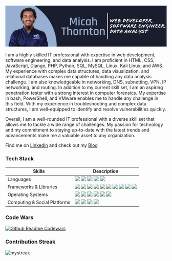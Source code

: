 ![alt text](https://github.com/micahtml/micahtml/blob/main/assets/IMG_0089.jpeg)

<p>I am a highly skilled IT professional with expertise in web development, software engineering, and data analysis. I am proficient in HTML, CSS, JavaScript, Django, PHP, Python, SQL, MySQL, Linux, Kali Linux, and AWS. My experience with complex data structures, data visualization, and relational databases makes me capable of handling any data analysis challenge. I am also knowledgeable in networking, DNS, subnetting, VPN, IP networking, and routing.
In addition to my current skill set, I am an aspiring penetration tester with a strong interest in computer forensics. My expertise in bash, PowerShell, and VMware enables me to handle any challenge in this field. With my experience in troubleshooting and complex data structures, I am well-equipped to identify and resolve vulnerabilities quickly.

Overall, I am a well-rounded IT professional with a diverse skill set that allows me to tackle a wide range of challenges. My passion for technology and my commitment to staying up-to-date with the latest trends and advancements make me a valuable asset to any organization.</p>

Find me on [LinkedIn](https://www.linkedin.com/in/micah-thornton-791a54226?lipi=urn%3Ali%3Apage%3Ad_flagship3_profile_view_base_contact_details%3BNBqnyarCSh2ahMBH7yIsZQ%3D%3D) and check out my [Blog](https://medium.com/@micahtml)


<h3>Tech Stack</h3>

| Skills | Description |
| --- | --- |
| Languages | ![](https://img.shields.io/badge/HTML-239120?style=for-the-badge&logo=html5&logoColor=white) ![](https://img.shields.io/badge/CSS-239120?&style=for-the-badge&logo=css3&logoColor=white) ![](https://img.shields.io/badge/JavaScript-F7DF1E?style=for-the-badge&logo=javascript&logoColor=black) ![](https://img.shields.io/badge/Python-3776AB?style=for-the-badge&logo=python&logoColor=white) ![](https://img.shields.io/badge/PHP-777BB4?style=for-the-badge&logo=php&logoColor=white) |
| Frameworks & Libraries | ![](https://img.shields.io/badge/json-5E5C5C?style=for-the-badge&logo=json&logoColor=white) ![](https://img.shields.io/badge/Numpy-777BB4?style=for-the-badge&logo=numpy&logoColor=white) ![](https://img.shields.io/badge/Pandas-2C2D72?style=for-the-badge&logo=pandas&logoColor=white) ![](https://img.shields.io/badge/Plotly-239120?style=for-the-badge&logo=plotly&logoColor=white) ![](https://img.shields.io/badge/MySQL-00000F?style=for-the-badge&logo=mysql&logoColor=white) ![](https://img.shields.io/badge/SQLite-07405E?style=for-the-badge&logo=sqlite&logoColor=white) ![](https://img.shields.io/badge/Bootstrap-563D7C?style=for-the-badge&logo=bootstrap&logoColor=white) ![](https://img.shields.io/badge/Django-092E20?style=for-the-badge&logo=django&logoColor=green) ![](https://img.shields.io/badge/d3.js-F9A03C?style=for-the-badge&logo=d3.js&logoColor=white) ![](https://img.shields.io/badge/Node.js-339933?style=for-the-badge&logo=nodedotjs&logoColor=white) |
| Operating Systems | ![](https://img.shields.io/badge/Debian-A81D33?style=for-the-badge&logo=debian&logoColor=white) ![](https://img.shields.io/badge/Kali_Linux-557C94?style=for-the-badge&logo=kali-linux&logoColor=white) ![](https://img.shields.io/badge/Linux-FCC624?style=for-the-badge&logo=linux&logoColor=black) ![](https://img.shields.io/badge/Windows-0078D6?style=for-the-badge&logo=windows&logoColor=white) ![](https://img.shields.io/badge/VirtualBox-21416b?style=for-the-badge&logo=VirtualBox&logoColor=white) ![](https://img.shields.io/badge/VMware-231f20?style=for-the-badge&logo=VMware&logoColor=white) |
| Computing & Social Platforms | ![](https://img.shields.io/badge/Amazon_AWS-232F3E?style=for-the-badge&logo=amazon-aws&logoColor=white) ![](https://img.shields.io/badge/Codepen-000000?style=for-the-badge&logo=codepen&logoColor=white) ![](https://img.shields.io/badge/Codewars-B1361E?style=for-the-badge&logo=Codewars&logoColor=white) ![](https://img.shields.io/badge/HackTheBox-111927?style=for-the-badge&logo=Hack%20The%20Box&logoColor=9FEF00) |


<h3>Code Wars</h3>


[![Github Readme Codewars](https://codewars-stats-ignacio-cuadra.vercel.app/?username=micahtml&theme=dark)](https://github.com/micahtml/github-readme-codewars)

<h3>Contribution Streak</h3>

<img src="https://github-readme-streak-stats.herokuapp.com/?user=micahtml&theme=tokyonight" alt="mystreak"/>


<!--
**micahtml/micahtml** is a ✨ _special_ ✨ repository because its `README.md` (this file) appears on your GitHub profile.

Here are some ideas to get you started:

- 🔭 I’m currently working on ...
- 🌱 I’m currently learning ...
- 👯 I’m looking to collaborate on ...
- 🤔 I’m looking for help with ...
- 💬 Ask me about ...
- 📫 How to reach me: ...
- 😄 Pronouns: ...
- ⚡ Fun fact: ...
-->
